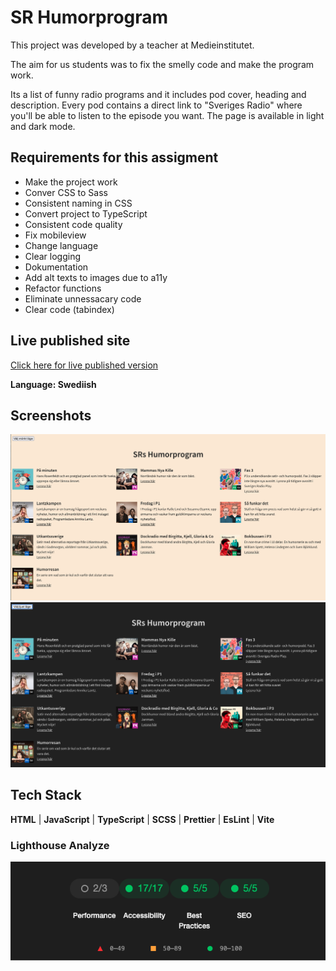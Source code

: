 # SR Humorprogram

This project was developed by a teacher at Medieinstitutet. 

The aim for us students was to fix the smelly code and make the program work.

Its a list of funny radio programs and it includes pod cover, heading and description.
Every pod contains a direct link to "Sveriges Radio" where you'll be able to listen to the episode you want. 
The page is available in light and dark mode.


## Requirements for this assigment

- Make the project work
- Conver CSS to Sass
- Consistent naming in CSS
- Convert project to TypeScript
- Consistent code quality
- Fix mobileview
- Change language
- Clear logging
- Dokumentation
- Add alt texts to images due to a11y
- Refactor functions
- Eliminate unnessacary code
- Clear code (tabindex)


## Live published site

[Click here for live published version](link)

**Language: Swediish**


## Screenshots

![App Screenshot](src/assets/humorprogram_light.png)
![App Screenshot](src/assets/humorprogram_dark.png)

## Tech Stack

**HTML** | **JavaScript** | **TypeScript** | **SCSS** | **Prettier** | **EsLint** | **Vite**


### Lighthouse Analyze

![Se bilden här](src/assets/doc_lighthouse_analyze.png)
